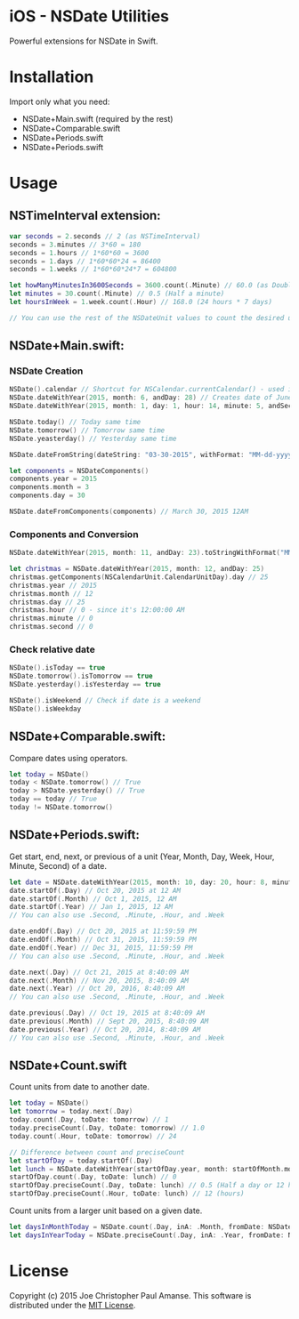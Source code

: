 # iOS - NSDate Utilities
Powerful extensions for NSDate in Swift.

# Installation

Import only what you need:
* NSDate+Main.swift (required by the rest)
* NSDate+Comparable.swift
* NSDate+Periods.swift
* NSDate+Periods.swift

# Usage

## NSTimeInterval extension:

```swift
var seconds = 2.seconds // 2 (as NSTimeInterval)
seconds = 3.minutes // 3*60 = 180
seconds = 1.hours // 1*60*60 = 3600
seconds = 1.days // 1*60*60*24 = 86400
seconds = 1.weeks // 1*60*60*24*7 = 604800

let howManyMinutesIn3600Seconds = 3600.count(.Minute) // 60.0 (as Double - since there is exactly 60 minutes in 3600 seconds)
let minutes = 30.count(.Minute) // 0.5 (Half a minute)
let hoursInWeek = 1.week.count(.Hour) // 168.0 (24 hours * 7 days)

// You can use the rest of the NSDateUnit values to count the desired unit
```

## NSDate+Main.swift:

### NSDate Creation

```swift
NSDate().calendar // Shortcut for NSCalendar.currentCalendar() - used in the extensions
NSDate.dateWithYear(2015, month: 6, andDay: 28) // Creates date of June 28, 2015 at 12 AM
NSDate.dateWithYear(2015, month: 1, day: 1, hour: 14, minute: 5, andSecond: 30) // Creates date of January 1, 2015 at 2:05:30 PM

NSDate.today() // Today same time
NSDate.tomorrow() // Tomorrow same time
NSDate.yeasterday() // Yesterday same time

NSDate.dateFromString(dateString: "03-30-2015", withFormat: "MM-dd-yyyy") // March 30, 2015 12AM

let components = NSDateComponents()
components.year = 2015
components.month = 3
components.day = 30

NSDate.dateFromComponents(components) // March 30, 2015 12AM
```

### Components and Conversion

```swift
NSDate.dateWithYear(2015, month: 11, andDay: 23).toStringWithFormat("MM-dd-yyyy") // "11-23-2015"

let christmas = NSDate.dateWithYear(2015, month: 12, andDay: 25)
christmas.getComponents(NSCalendarUnit.CalendarUnitDay).day // 25
christmas.year // 2015
christmas.month // 12
christmas.day // 25
christmas.hour // 0 - since it's 12:00:00 AM
christmas.minute // 0
christmas.second // 0
```

### Check relative date

```swift
NSDate().isToday == true
NSDate.tomorrow().isTomorrow == true
NSDate.yesterday().isYesterday == true

NSDate().isWeekend // Check if date is a weekend
NSDate().isWeekday
```

## NSDate+Comparable.swift:

Compare dates using operators.

```swift
let today = NSDate()
today < NSDate.tomorrow() // True
today > NSDate.yesterday() // True
today == today // True
today != NSDate.tomorrow()
```

## NSDate+Periods.swift:

Get start, end, next, or previous of a unit (Year, Month, Day, Week, Hour, Minute, Second) of a date.

```swift
let date = NSDate.dateWithYear(2015, month: 10, day: 20, hour: 8, minute: 40, second: 9) // Oct 20, 2015 8:40:09 AM
date.startOf(.Day) // Oct 20, 2015 at 12 AM
date.startOf(.Month) // Oct 1, 2015, 12 AM
date.startOf(.Year) // Jan 1, 2015, 12 AM
// You can also use .Second, .Minute, .Hour, and .Week

date.endOf(.Day) // Oct 20, 2015 at 11:59:59 PM
date.endOf(.Month) // Oct 31, 2015, 11:59:59 PM
date.endOf(.Year) // Dec 31, 2015, 11:59:59 PM
// You can also use .Second, .Minute, .Hour, and .Week

date.next(.Day) // Oct 21, 2015 at 8:40:09 AM
date.next(.Month) // Nov 20, 2015, 8:40:09 AM
date.next(.Year) // Oct 20, 2016, 8:40:09 AM
// You can also use .Second, .Minute, .Hour, and .Week

date.previous(.Day) // Oct 19, 2015 at 8:40:09 AM
date.previous(.Month) // Sept 20, 2015, 8:40:09 AM
date.previous(.Year) // Oct 20, 2014, 8:40:09 AM
// You can also use .Second, .Minute, .Hour, and .Week
```

## NSDate+Count.swift

Count units from date to another date.

```swift
let today = NSDate()
let tomorrow = today.next(.Day)
today.count(.Day, toDate: tomorrow) // 1
today.preciseCount(.Day, toDate: tomorrow) // 1.0
today.count(.Hour, toDate: tomorrow) // 24

// Difference between count and preciseCount
let startOfDay = today.startOf(.Day)
let lunch = NSDate.dateWithYear(startOfDay.year, month: startOfMonth.month, day: startOfMonth.day, hour: 12, minute: 0, andSecond: 0)
startOfDay.count(.Day, toDate: lunch) // 0
startOfDay.preciseCount(.Day, toDate: lunch) // 0.5 (Half a day or 12 hours)
startOfDay.preciseCount(.Hour, toDate: lunch) // 12 (hours)
```

Count units from a larger unit based on a given date.

```swift
let daysInMonthToday = NSDate.count(.Day, inA: .Month, fromDate: NSDate.today()) // Count days in current month
let daysInYearToday = NSDate.preciseCount(.Day, inA: .Year, fromDate: NSDate.today()) // Count days in year precisely
```

# License
Copyright (c) 2015 Joe Christopher Paul Amanse. This software is distributed under the [MIT License](./LICENSE.md).
